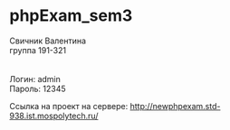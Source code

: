 # phpExam_sem3
Свичник Валентина <br>
группа 191-321 <br>  <br>  <br>
Логин: admin <br>
Пароль: 12345

Ссылка на проект на сервере: http://newphpexam.std-938.ist.mospolytech.ru/
